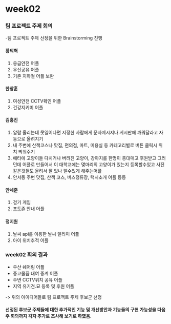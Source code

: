 # week02
### 팀 프로젝트 주제 회의

-팀 프로젝트 주제 선정을 위한 Brainstorming 진행

#### 황의혁
1. 응급안전 어플
2. 우산공유 어플
3. 기존 지하철 어플 보완

#### 한창훈
1. 여성안전 CCTV확인 어플
2. 건강지키미 어플

#### 김홍진
1. 알람 울리는데 못일어나면 지정한 사람에게 문자메시지나 게시판에 깨워달라고 자동으로 올려지기
2. 내 주변에 산책코스나 맛집, 편의점, 마트, 미용실 등 카테고리별로 버튼 클릭시 위치 띄워주기
3. 에타에 고양이들 다치거나 버려진 고양이, 강아지를 한명이 총대매고 후원받고 그러던데 
   어플로 만들어서 이 대학교에는 몇마리의 고양이가 있는지 등록할수있고 사진같은것들도 올려서 잘 있나 알수있게 해주는어플
4. 안서동 주변 맛집, 산책 코스, 버스정류장, 택시소개 어플 등등

#### 안세준
1. 걷기 게임
2. 포토존 안내 어플

#### 정지원
1. 날씨 api를 이용한 날씨 알리미 어플
2. 아이 위치추적 어플

### week02 회의 결과
* 우산 쉐어링 어플
* 중고물품 대여 중계 어플
* 주변 CCTV위치 공유 어플
* 지역 유기견.묘 등록 및 후원 어플
    
-> 위의 아이디어들로 팀 프로젝트 주제 후보군 선정 

#### 선정된 후보군 주제들에 대한 추가적인 기능 및 개선방안과 기능들의 구현 가능성을 다음주 회의까지 각자 추가로 조사해 보기로 하였음.
